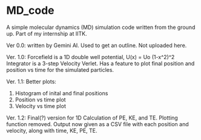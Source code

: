 # MD_code
A simple molecular dynamics (MD) simulation code written from the ground up. Part of my internship at IITK.

Ver 0.0: 
written by Gemini AI. Used to get an outline. Not uploaded here. 

Ver. 1.0: 
Forcefield is a 1D double well potential, U(x) = Uo (1-x^2)^2 
Integrator is a 3-step Velocity Verlet. 
Has a feature to plot final position and position vs time for the simulated particles.

Ver. 1.1: 
Better plots: 
1. Histogram of inital and final positions
2. Position vs time plot
3. Velocity vs time plot

Ver. 1.2: 
Final(?) version for 1D
Calculation of PE, KE, and TE. 
Plotting function removed. 
Output now given as a CSV file with each position and velocity, along with time, KE, PE, TE. 
